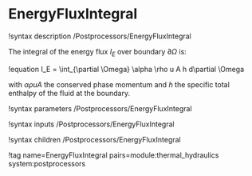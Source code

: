 # EnergyFluxIntegral

!syntax description /Postprocessors/EnergyFluxIntegral

The integral of the energy flux $I_E$ over boundary $\partial \Omega$ is:

!equation
I_E = \int_{\partial \Omega} \alpha \rho u A h d\partial \Omega

with $\alpha \rho u A$ the conserved phase momentum and $h$ the specific total enthalpy of the fluid at the boundary.

!syntax parameters /Postprocessors/EnergyFluxIntegral

!syntax inputs /Postprocessors/EnergyFluxIntegral

!syntax children /Postprocessors/EnergyFluxIntegral

!tag name=EnergyFluxIntegral pairs=module:thermal_hydraulics system:postprocessors
